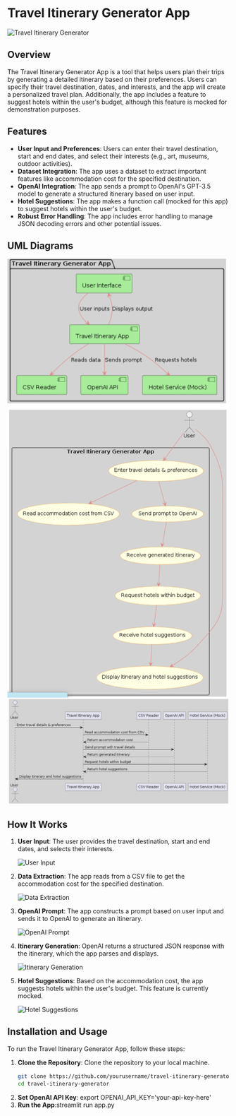 # Travel Itinerary Generator App

![Travel Itinerary Generator](https://your-image-link.com/screenshot1.png)

## Overview

The Travel Itinerary Generator App is a tool that helps users plan their trips by generating a detailed itinerary based on their preferences. Users can specify their travel destination, dates, and interests, and the app will create a personalized travel plan. Additionally, the app includes a feature to suggest hotels within the user's budget, although this feature is mocked for demonstration purposes.

## Features

- **User Input and Preferences**: Users can enter their travel destination, start and end dates, and select their interests (e.g., art, museums, outdoor activities).
- **Dataset Integration**: The app uses a dataset to extract important features like accommodation cost for the specified destination.
- **OpenAI Integration**: The app sends a prompt to OpenAI's GPT-3.5 model to generate a structured itinerary based on user input.
- **Hotel Suggestions**: The app makes a function call (mocked for this app) to suggest hotels within the user's budget.
- **Robust Error Handling**: The app includes error handling to manage JSON decoding errors and other potential issues.

## UML Diagrams

<img alt="Component Diagram" src="/images/uml/img1.png" title="Component Diagram"/>
<img alt="Component Diagram" src="/images/uml/img2.png" title="User Activity Diagram"/>
<img alt="Component Diagram" src="/images/uml/img3.png" title="Sequence Diagram"/>

## How It Works

1. **User Input**: The user provides the travel destination, start and end dates, and selects their interests.
   
   ![User Input](https://your-image-link.com/screenshot2.png)

2. **Data Extraction**: The app reads from a CSV file to get the accommodation cost for the specified destination.
   
   ![Data Extraction](https://your-image-link.com/screenshot3.png)

3. **OpenAI Prompt**: The app constructs a prompt based on user input and sends it to OpenAI to generate an itinerary.
   
   ![OpenAI Prompt](https://your-image-link.com/screenshot4.png)

4. **Itinerary Generation**: OpenAI returns a structured JSON response with the itinerary, which the app parses and displays.
   
   ![Itinerary Generation](https://your-image-link.com/screenshot5.png)

5. **Hotel Suggestions**: Based on the accommodation cost, the app suggests hotels within the user's budget. This feature is currently mocked.
   
   ![Hotel Suggestions](https://your-image-link.com/screenshot6.png)

## Installation and Usage

To run the Travel Itinerary Generator App, follow these steps:

1. **Clone the Repository**: Clone the repository to your local machine.
   ```bash
   git clone https://github.com/yourusername/travel-itinerary-generator.git
   cd travel-itinerary-generator
2. **Set OpenAI API Key**: export OPENAI_API_KEY='your-api-key-here'
3. **Run the App**:streamlit run app.py

